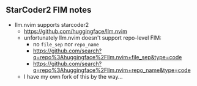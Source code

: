 ## StarCoder2 FIM notes

- llm.nvim supports starcoder2
    - https://github.com/huggingface/llm.nvim
    - unfortunately llm.nvim doesn't support repo-level FIM:
        - no `file_sep` nor `repo_name`
        - https://github.com/search?q=repo%3Ahuggingface%2Fllm.nvim+file_sep&type=code
        - https://github.com/search?q=repo%3Ahuggingface%2Fllm.nvim+repo_name&type=code
    - I have my own fork of this by the way...
